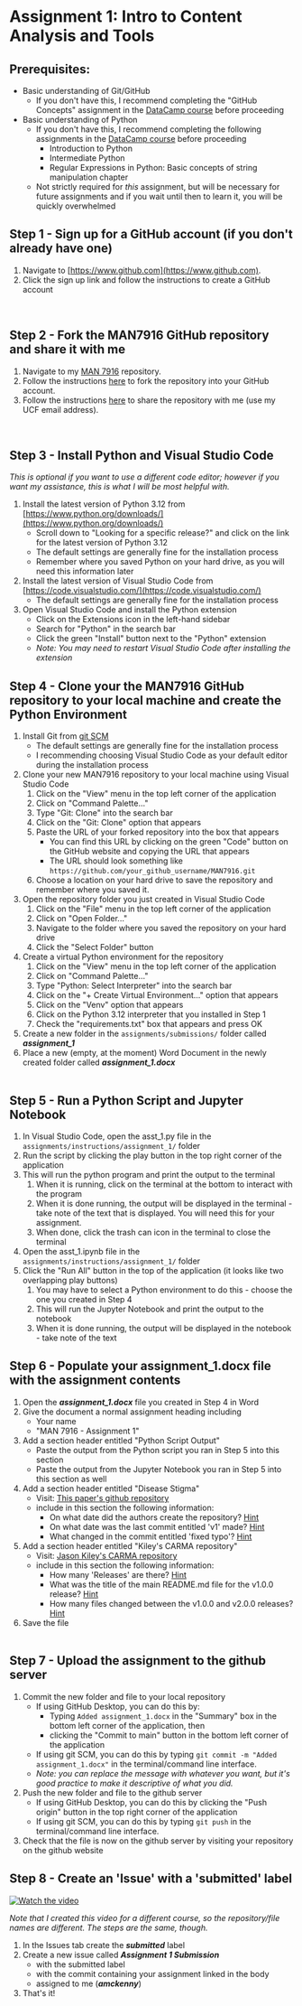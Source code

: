 # Assignment 1: Intro to Content Analysis and Tools

## Prerequisites:
 - Basic understanding of Git/GitHub
   - If you don't have this, I recommend completing the "GitHub Concepts" assignment in the [DataCamp course](https://app.datacamp.com/groups/man-7916-text-analysis-methods/dashboard) before proceeding
 - Basic understanding of Python
   - If you don't have this, I recommend completing the following assignments in the [DataCamp course](https://app.datacamp.com/groups/man-7916-text-analysis-methods/dashboard) before proceeding
     - Introduction to Python
     - Intermediate Python
     - Regular Expressions in Python: Basic concepts of string manipulation chapter
   - Not strictly required for *this* assignment, but will be necessary for future assignments and if you wait until then to learn it, you will be quickly overwhelmed

## Step 1 - Sign up for a GitHub account (if you don't already have one)

1. Navigate to [https://www.github.com](https://www.github.com).
2. Click the sign up link and follow the instructions to create a GitHub account
<br>

## Step 2 - Fork the MAN7916 GitHub repository and share it with me

1. Navigate to my [MAN 7916](https://www.github.com/amckenny/MAN7916) repository.
2. Follow the instructions [here](https://docs.github.com/en/pull-requests/collaborating-with-pull-requests/working-with-forks/fork-a-repo#forking-a-repository) to fork the repository into your GitHub account.
3. Follow the instructions [here](https://docs.github.com/en/account-and-profile/setting-up-and-managing-your-personal-account-on-github/managing-access-to-your-personal-repositories/inviting-collaborators-to-a-personal-repository#inviting-a-collaborator-to-a-personal-repository) to share the repository with me (use my UCF email address).
<br>

## Step 3 - Install Python and Visual Studio Code

*This is optional if you want to use a different code editor; however if you want my assistance, this is what I will be most helpful with.*

1. Install the latest version of Python 3.12 from [https://www.python.org/downloads/](https://www.python.org/downloads/)
    * Scroll down to "Looking for a specific release?" and click on the link for the latest version of Python 3.12
    * The default settings are generally fine for the installation process
    * Remember where you saved Python on your hard drive, as you will need this information later
2. Install the latest version of Visual Studio Code from [https://code.visualstudio.com/](https://code.visualstudio.com/)
    * The default settings are generally fine for the installation process
3. Open Visual Studio Code and install the Python extension
    * Click on the Extensions icon in the left-hand sidebar
    * Search for "Python" in the search bar
    * Click the green "Install" button next to the "Python" extension
    * *Note: You may need to restart Visual Studio Code after installing the extension*

## Step 4 - Clone your the MAN7916 GitHub repository to your local machine and create the Python Environment

1. Install Git from [git SCM](https://git-scm.com/downloads)
    * The default settings are generally fine for the installation process
    * I recommending choosing Visual Studio Code as your default editor during the installation process
2. Clone your new MAN7916 repository to your local machine using Visual Studio Code
   1. Click on the "View" menu in the top left corner of the application
   2. Click on "Command Palette..."
   3. Type "Git: Clone" into the search bar
   4. Click on the "Git: Clone" option that appears
   5. Paste the URL of your forked repository into the box that appears
        * You can find this URL by clicking on the green "Code" button on the GitHub website and copying the URL that appears
        * The URL should look something like `https://github.com/your_github_username/MAN7916.git`
   6. Choose a location on your hard drive to save the repository and remember where you saved it.
3. Open the repository folder you just created in Visual Studio Code
    1. Click on the "File" menu in the top left corner of the application
    2. Click on "Open Folder..."
    3. Navigate to the folder where you saved the repository on your hard drive
    4. Click the "Select Folder" button
4. Create a virtual Python environment for the repository
    1. Click on the "View" menu in the top left corner of the application
    2. Click on "Command Palette..."
    3. Type "Python: Select Interpreter" into the search bar
    4. Click on the "+ Create Virtual Environment..." option that appears
    5. Click on the "Venv" option that appears
    6. Click on the Python 3.12 interpreter that you installed in Step 1
    7. Check the "requirements.txt" box that appears and press OK
5. Create a new folder in the `assignments/submissions/` folder called ***assignment_1***
6. Place a new (empty, at the moment) Word Document in the newly created folder called ***assignment_1.docx***
<br><br>

## Step 5 - Run a Python Script and Jupyter Notebook

1. In Visual Studio Code, open the asst_1.py file in the `assignments/instructions/assignment_1/` folder
2. Run the script by clicking the play button in the top right corner of the application
3. This will run the python program and print the output to the terminal
    1. When it is running, click on the terminal at the bottom to interact with the program
    2. When it is done running, the output will be displayed in the terminal - take note of the text
    that is displayed. You will need this for your assignment.
    3. When done, click the trash can icon in the terminal to close the terminal
4. Open the asst_1.ipynb file in the `assignments/instructions/assignment_1/` folder
5. Click the "Run All" button in the top of the application (it looks like two overlapping play buttons)
    1. You may have to select a Python environment to do this - choose the one you created in Step 4
    2. This will run the Jupyter Notebook and print the output to the notebook
    3. When it is done running, the output will be displayed in the notebook - take note of the text


## Step 6 - Populate your assignment_1.docx file with the assignment contents

1. Open the ***assignment_1.docx*** file you created in Step 4 in Word
2. Give the document a normal assignment heading including
    * Your name
    * "MAN 7916 - Assignment 1"
3. Add a section header entitled "Python Script Output"
    * Paste the output from the Python script you ran in Step 5 into this section
    * Paste the output from the Jupyter Notebook you ran in Step 5 into this section as well
4. Add a section header entitled "Disease Stigma"
    * Visit: [This paper's github repository](https://github.com/arsena-k/disease_stigma)
    * include in this section the following information:
        * On what date did the authors create the repository? [Hint](https://docs.github.com/en/pull-requests/committing-changes-to-your-project/creating-and-editing-commits/about-commits#using-the-file-tree)
        * On what date was the last commit entitled 'v1' made? [Hint](https://docs.github.com/en/pull-requests/committing-changes-to-your-project/creating-and-editing-commits/about-commits#using-the-file-tree)
        * What changed in the commit entitled 'fixed typo'? [Hint](https://docs.github.com/en/pull-requests/committing-changes-to-your-project/creating-and-editing-commits/about-commits#using-the-file-tree)
5. Add a section header entitled "Kiley's CARMA repository"
    * Visit: [Jason Kiley's CARMA repository](https://github.com/jtkiley/carma_python)
    * include in this section the following information:
        * How many 'Releases' are there? [Hint](https://docs.github.com/en/repositories/releasing-projects-on-github/viewing-your-repositorys-releases-and-tags)
        * What was the title of the main README.md file for the v1.0.0 release? [Hint](https://docs.github.com/en/repositories/releasing-projects-on-github/viewing-your-repositorys-releases-and-tags)
        * How many files changed between the v1.0.0 and v2.0.0 releases? [Hint](https://docs.github.com/en/repositories/releasing-projects-on-github/comparing-releases)
6. Save the file
<BR><BR>

## Step 7 - Upload the assignment to the github server

1. Commit the new folder and file to your local repository
    * If using GitHub Desktop, you can do this by:
        * Typing `Added assignment_1.docx` in the "Summary" box in the bottom left corner of the application, then
        * clicking the "Commit to main" button in the bottom left corner of the application
    * If using git SCM, you can do this by typing `git commit -m "Added assignment_1.docx"` in the terminal/command line interface.
    * *Note: you can replace the message with whatever you want, but it's good practice to make it descriptive of what you did.*
2. Push the new folder and file to the github server
    * If using GitHub Desktop, you can do this by clicking the "Push origin" button in the top right corner of the application
    * If using git SCM, you can do this by typing `git push` in the terminal/command line interface.
3. Check that the file is now on the github server by visiting your repository on the github website

## Step 8 - Create an 'Issue' with a 'submitted' label

[![Watch the video](https://img.youtube.com/vi/QqYxxX0nB6s/maxresdefault.jpg)](https://youtu.be/QqYxxX0nB6s)

*Note that I created this video for a different course, so the repository/file names are different. The steps are the same, though.*

1. In the Issues tab create the ***submitted*** label
2. Create a new issue called ***Assignment 1 Submission***
    * with the submitted label
    * with the commit containing your assignment linked in the body
    * assigned to me (***amckenny***)
3. That's it!

